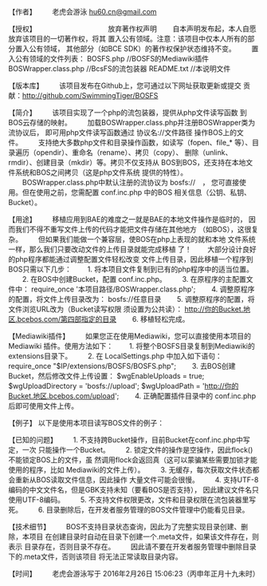 ﻿【作者】
　　老虎会游泳 <hu60.cn@gmail.com>

【授权】
　　　　　　　　　　放弃著作权声明
　　自本声明发布起，本人自愿放弃该项目的一切著作权，将其
置入公有领域。注意：该项目中仅本人所有的部分置入公有领域，
其他部分（如BCE SDK）的著作权保护状态维持不变。
　　置入公有领域的文件列表：
BOSFS.php //BOSFS的Mediawiki插件
BOSWrapper.class.php //BcsFS的流包装器
README.txt //本说明文件

【版本库】
　　该项目发布在Github上，您可通过以下网址获取更新或提交
贡献：http://github.com/SwimmingTiger/BOSFS

【简介】
　　该项目实现了一个php的流包装器，提供从php文件读写函数
到BOS云存储的映射。
　　加载BOSWrapper.class.php并注册BOSWrapper类为流协议后，
即可用php文件读写函数通过 协议名://文件路径 操作BOS上的文
件。
　　支持绝大多数php文件和目录操作函数，如读写（fopen、file_*
等）、目录遍历（opendir）、重命名（rename）、拷贝（copy）、
删除（unlink、rmdir）、创建目录（mkdir）等。拷贝不仅支持从
BOS到BOS，还支持在本地文件系统和BOS之间拷贝（这是php文件系统
提供的特性）。
　　BOSWrapper.class.php中默认注册的流协议为 bosfs://　，
您可直接使用。但在使用之前，您需配置 conf.inc.php 中的BOS
相关信息（公钥、私钥、Bucket）。

【用途】
　　移植应用到BAE的难度之一就是BAE的本地文件操作是临时的，
因而我们不得不重写文件上传的代码才能把文件存储在其他地方
（如BOS），这很复杂。
　　但如果我们能做一个兼容层，使BOS在php上表现的就和本地
文件系统一样，那么我们只要改动文件的上传目录就能完成移植
了！
　　大部分设计良好的php程序都能通过调整配置文件轻松改变
文件上传目录，因此移植一个程序到BOS只需以下几步：
　　1. 将本项目文件复制到已有的php程序中的适当位置。
　　2. 在BOS中创建Bucket，配置 conf.inc.php。
　　3. 在原程序的主配置文件中：
require_once '本项目路径/BOSWrapper.class.php';
　　4. 调整原程序的配置，将文件上传目录改为：
bosfs://任意目录
　　5. 调整原程序的配置，将文件浏览URL改为（Bucket读写权限
须设置为公共读）：
http://你的Bucket.地区.bcebos.com/第四部指定的目录
　　6. 移植轻松完成。

【Mediawiki插件】
　　如果您正在使用Mediawiki，您可以直接使用本项目的Mediawiki
插件。使用方法如下：
　　1. 将整个BOSFS目录复制到Mediawiki的extensions目录下。
　　2. 在 LocalSettings.php 中加入如下语句：
require_once "$IP/extensions/BOSFS/BOSFS.php";
　　3. 去BOS创建Bucket，然后修改文件上传设置：
$wgEnableUploads = true;
$wgUploadDirectory = 'bosfs://upload';
$wgUploadPath = 'http://你的Bucket.地区.bcebos.com/upload';
　　4. 正确配置插件目录中的 conf.inc.php 后即可使用文件上传。

【例子】
以下是使用本项目读写BOS文件的例子：

<?php
//提示：使用前请先配置conf.inc.php
//加载流包装器
require_once './BOSWrapper.class.php';
//创建目录
mkdir('bosfs://test', 0777);
//写文件
file_put_contents('bosfs://test/a.txt', '老虎是个道童');
//拷贝
copy('bosfs://test/a.txt', 'bosfs://test/b.txt');
//修改
$fp = fopen('bosfs://test/b.txt', 'r+');
fseek($fp, -6, SEEK_END); //假设用UTF-8编码
fwrite($fp, '程序员');
fclose($fp);
//输出
readfile('bosfs://test/b.txt');
//删除
unlink('bosfs://test/b.txt');
unlink('bosfs://test/a.txt');
rmdir('bosfs://test');
?>

【已知的问题】
　　1. 不支持跨Bucket操作，目前Bucket在conf.inc.php中写定，一次
只能操作一个Bucket。
　　2. 锁定文件的操作是空操作，因此flock()不能锁定BOS上的文件，虽
然调用flock会返回真（这可以蒙骗某些需要加锁才能使用的程序，比如
Mediawiki的文件上传）。
　　3. 无缓存，每次获取文件状态都会重新从BOS读取文件信息，因此操作
大量文件可能会很慢。
　　4. 支持UTF-8编码的中文文件名，但是GBK支持未知（要看BOS是否支持），
因此建议文件名只使用UTF-8编码。
　　5. 不支持文件权限更改，文件和目录权限在流包装器里写死。
　　6. 目录删除后，在开发者服务管理的BOS文件管理中仍能看见目录。

【技术细节】
　　BOS不支持目录状态查询，因此为了完整实现目录创建、删除，本项目
在创建目录时自动在目录下创建一个.meta文件，如果该文件存在，则表示
目录存在，否则目录不存在。
　　因此请不要在开发者服务管理中删除目录下的.meta文件，否则该项目
将无法正常读取目录内容。

【时间】
　　老虎会游泳写于 2016年2月26日 15:06:23（丙申年正月十九未时）
